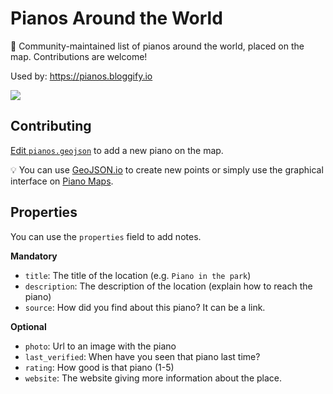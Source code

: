 # Pianos Around the World

:musical_keyboard:  Community-maintained list of pianos around the world, placed on the map. Contributions are welcome!

Used by: https://pianos.bloggify.io

[![](https://i.imgur.com/VTvDrWh.png)](https://github.com/IonicaBizau/pianos-around-the-world/blob/master/pianos.geojson)

## Contributing

[Edit `pianos.geojson`](https://github.com/IonicaBizau/pianos-around-the-world/edit/master/pianos.geojson) to add a new piano on the map.

:bulb: You can use [GeoJSON.io](http://geojson.io/) to create new points or simply use the graphical interface on [Piano Maps](https://pianos.bloggify.io).

## Properties

You can use the `properties` field to add notes.

**Mandatory**

 - `title`: The title of the location (e.g. `Piano in the park`)
 - `description`: The description of the location (explain how to reach the piano)
 - `source`: How did you find about this piano? It can be a link.

**Optional**

 - `photo`: Url to an image with the piano
 - `last_verified`: When have you seen that piano last time?
 - `rating`: How good is that piano (1-5)
 - `website`: The website giving more information about the place.
